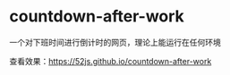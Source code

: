 # countdown-after-work

一个对下班时间进行倒计时的网页，理论上能运行在任何环境

查看效果：https://52js.github.io/countdown-after-work
